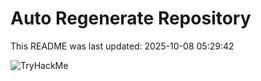 # Auto Regenerate Repository

This README was last updated: 2025-10-08 05:29:42

 ![TryHackMe](https://tryhackme.com/badge/533634)